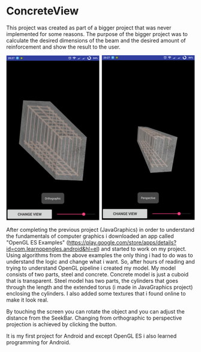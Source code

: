 # ConcreteView
  
  This project was created as part of a bigger project that was never implemented for some reasons. The purpose of the bigger project was to calculate the desired dimensions of the beam and the desired amount of reinforcement and show the result to the user.
  
![alt text](https://github.com/k1s4g4/ConcreteView/blob/master/pics/concreteView.png)

 After completing the previous project (JavaGraphics) in order to understand the fundamentals of computer graphics i downloaded an app called "OpenGL ES Examples" (https://play.google.com/store/apps/details?id=com.learnopengles.android&hl=el) and started to work on my project. Using algorithms from the above examples the only thing i had to do was to understand the logic and change what i want. So, after hours of reading and trying to understand OpenGL pipeline i created my model. My model consists of two parts, steel and concrete. Concrete model is just a cuboid that is transparent. Steel model has two parts, the cylinders that goes through the length and the extended torus (i made in JavaGraphics project) enclosing the cylinders. I also added some textures that i found online to make it look real. 
 
 By touching the screen you can rotate the object and you can adjust the distance from the SeekBar. Changing from orthographic to perspective projection is achieved by clicking the button. 
  
  It is my first project for Android and except OpenGL ES i also learned programming for Android.

